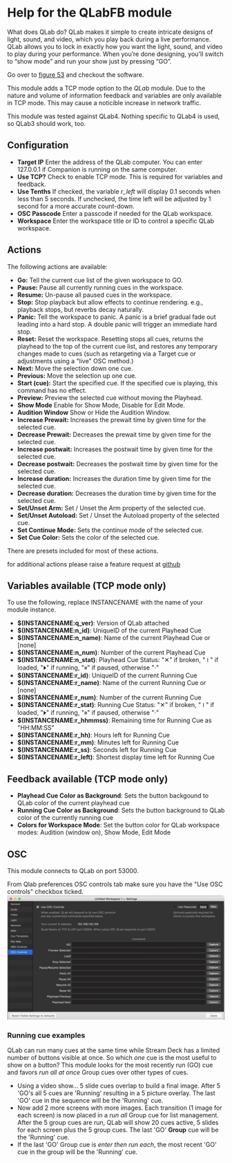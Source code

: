 # Help for the QLabFB module

What does QLab do?
QLab makes it simple to create intricate designs of light, sound, and video, which you play back during a live performance.
QLab allows you to lock in exactly how you want the light, sound, and video to play during your performance. When you’re done designing, you'll switch to “show mode” and run your show just by pressing “GO”.

Go over to [figure 53](https://figure53.com/) and checkout the software.

This module adds a TCP mode option to the *QLab* module.
Due to the nature and volume of information feedback and variables are only available in TCP mode.
This may cause a noticible increase in network traffic.

This module was tested against QLab4. Nothing specific to QLab4 is used, so QLab3 should work, too.

## Configuration
* **Target IP** Enter the address of the QLab computer. You can enter 127.0.0.1 if Companion is running on the same computer.
* **Use TCP?** Check to enable TCP mode. This is required for variables and feedback.
* **Use Tenths** If checked, the variable *r_left* will display 0.1 seconds when less than 5 seconds. If unchecked, the time left will be adjusted by 1 second for a more accurate count-down.
* **OSC Passcode** Enter a passcode if needed for the QLab workspace.
* **Workspace** Enter the workspace title or ID to control a specific QLab workspace.

## Actions

The following actions are available:
* **Go:** Tell the current cue list of the given workspace to GO.
* **Pause:** Pause all currently running cues in the workspace.
* **Resume:** Un-pause all paused cues in the workspace.
* **Stop:** Stop playback but allow effects to continue rendering. e.g., playback stops, but reverbs decay naturally.
* **Panic:** Tell the workspace to panic. A panic is a brief gradual fade out leading into a hard stop. A double panic will trigger an immediate hard stop.
* **Reset:** Reset the workspace. Resetting stops all cues, returns the playhead to the top of the current cue list, and restores any temporary changes made to cues (such as retargeting via a Target cue or adjustments using a "live" OSC method.)
* **Next:** Move the selection down one cue.
* **Previous:** Move the selection up one cue.
* **Start (cue):** Start the specified cue. If the specified cue is playing, this command has no effect.
* **Preview:** Preview the selected cue without moving the Playhead.
* **Show Mode** Enable for Show Mode, Disable for Edit Mode.
* **Audition Window** Show or Hide the Audition Window.
* **Increase Prewait:** Increases the prewait time by given time for the selected cue.
* **Decrease Prewait:** Decreases the prewait time by given time for the selected cue.
* **Increase postwait:** Increases the postwait time by given time for the selected cue.
* **Decrease postwait:** Decreases the postwait time by given time for the selected cue.
* **Increase duration:** Increases the duration time by given time for the selected cue.
* **Decrease duration:** Decreases the duration time by given time for the selected cue.
* **Set/Unset Arm:** Set / Unset the Arm property of the selected cue.
* **Set/Unset Autoload:** Set / Unset the Autoload property of the selected cue.
* **Set Continue Mode:** Sets the continue mode of the selected cue.
* **Set Cue Color:** Sets the color of the selected cue.

There are presets included for most of these actions.

for additional actions please raise a feature request at [github](https://github.com/bitfocus/companion-module-qlab-advance/issues)

## Variables available (TCP mode only)

To use the following, replace INSTANCENAME with the name of your module instance.

* **$(INSTANCENAME:q_ver)**: Version of QLab attached
* **$(INSTANCENAME:n_id)**: UniqueID of the current Playhead Cue
* **$(INSTANCENAME:n_name)**: Name of the current Playhead Cue or [none]
* **$(INSTANCENAME:n_num)**: Number of the current Playhead Cue
* **$(INSTANCENAME:n_stat)**: Playhead Cue Status: "✕" if broken, "⏽" if loaded, "⏵" if running, "⏸" if paused, otherwise "·"
* **$(INSTANCENAME:r_id)**: UniqueID of the current Running Cue
* **$(INSTANCENAME:r_name)**: Name of the current Running Cue or [none]
* **$(INSTANCENAME:r_num)**: Number of the current Running Cue
* **$(INSTANCENAME:r_stat)**: Running Cue Status: "✕" if broken, "⏽" if loaded, "⏵" if running, "⏸" if paused, otherwise "·"
* **$(INSTANCENAME:r_hhmmss)**: Remaining time for Running Cue as "HH:MM:SS"
* **$(INSTANCENAME:r_hh)**: Hours left for Running Cue
* **$(INSTANCENAME:r_mm)**: Minutes left for Running Cue
* **$(INSTANCENAME:r_ss)**: Seconds left for Running Cue
* **$(INSTANCENAME:r_left)**: Shortest display time left for Running Cue


## Feedback available (TCP mode only)

* **Playhead Cue Color as Background**: Sets the button backgound to QLab color of the current playhead cue
* **Running Cue Color as Background**: Sets the button background to QLab color of the currently running cue
* **Colors for Workspace Mode**: Set the button color for QLab workspace modes: Audition (window on), Show Mode, Edit Mode

## OSC
This module connects to QLab on port 53000.

From Qlab preferences OSC controls tab make sure you have the "Use OSC controls" checkbox ticked.
![Qlab](images/qlab.jpg?raw=true "Qlab")

### Running cue examples
 QLab can run many cues at the same time while Stream Deck has a limited number of buttons visible at once. So which *one* cue is the most useful to show on a button? This module looks for the most recently run (GO) cue and favors *run all at once* Group cues over other types of cues.

- Using a video show... 5 slide cues overlap to build a final image. After 5 'GO's all 5 cues are 'Running' resulting in a 5 picture overlay. The last 'GO' cue in the sequence will be the 'Running' cue.
- Now add 2 more screens with more images. Each transition (1 image for each screen) is now placed in a *run all* Group cue for list management. After the 5 group cues are run, QLab will show 20 cues active, 5 slides for each screen plus the 5 group cues. The last 'GO' **Group** cue will be the 'Running' cue.
- If the last 'GO' Group cue is *enter then run each*, the most recent 'GO' cue in the group will be the 'Running' cue.
